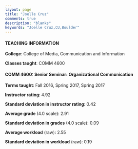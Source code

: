 ```yaml
---
layout: page
title: "Joelle Cruz" 
comments: true
description: "blanks"
keywords: "Joelle Cruz,CU,Boulder"
---
```

<head>
<script src="https://ajax.googleapis.com/ajax/libs/jquery/2.1.3/jquery.min.js"></script>
<script src="https://dl.dropboxusercontent.com/s/pc42nxpaw1ea4o9/highcharts.js?dl=0"></script>
<!-- <script src="../assets/js/highcharts.js"></script> -->
<style type="text/css">@font-face {
	font-family: "Bebas Neue";
	src: url(https://www.filehosting.org/file/details/544349/BebasNeue Regular.otf) format("opentype");
	}
	h1.Bebas { 
		font-family: "Bebas Neue", Verdana, Tahoma;
	}
</style>
</head>
	   
#### TEACHING INFORMATION

**College**: College of Media, Communication and Information

**Classes taught**: COMM 4600

#### COMM 4600: Senior Seminar: Organizational Communication

**Terms taught**: Fall 2016, Spring 2017, Spring 2017

**Instructor rating**: 4.92

**Standard deviation in instructor rating**: 0.42

**Average grade** (4.0 scale): 2.91

**Standard deviation in grades** (4.0 scale): 0.09

**Average workload** (raw): 2.55

**Standard deviation in workload** (raw): 0.19

